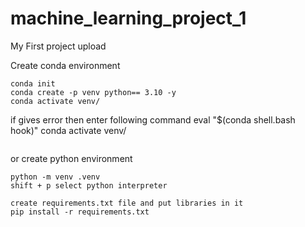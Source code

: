 # machine_learning_project_1
My First project upload 

Create conda environment
```
conda init
conda create -p venv python== 3.10 -y 
conda activate venv/
```
if gives error  then enter following command
eval "$(conda shell.bash hook)"
conda activate venv/
```
```

or create python environment
```
python -m venv .venv
shift + p select python interpreter 
```
```
create requirements.txt file and put libraries in it
pip install -r requirements.txt
```
